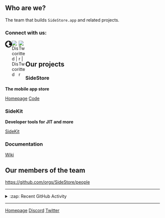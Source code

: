 <!-- 
Docs: How to use GitHub README and actions to auto-generate embedded content.
https://github.com/anuraghazra/github-readme-stats
https://www.youtube.com/watch?v=n6d4KHSKqGk
https://github.com/rahuldkjain/github-profile-readme-generator
 -->

## Who are we?

The team that builds `SideStore.app` and related projects.

### Connect with us:

<!--
[![Website](https://img.shields.io/website?label=sidestore.io&style=for-the-badge&url=https://sidestore.io)](https://sidestore.io)
[![Twitter Follow](https://img.shields.io/twitter/follow/sidestore_io?color=1DA1F2&logo=twitter&style=for-the-badge)](https://twitter.com/intent/follow?original_referer=https%3A%2F%2Fgithub.com%2Fsidestore&screen_name=sidestore)
[![GitHub Followers](https://img.shields.io/github/followers/sidestore?style=for-the-badge)]()
[![GitHub Sponsors](https://img.shields.io/github/sponsors/sidestore?style=for-the-badge
)]() 
-->

[<img align="left" alt="sidestore.io" width="22px" src="https://raw.githubusercontent.com/iconic/open-iconic/master/svg/globe.svg" />][website]
[<img align="left" alt="Discord | Discord" width="22px" src="https://cdn.jsdelivr.net/npm/simple-icons@v3/icons/discord.svg" />][discord]
[<img align="left" alt="Twitter | Twitter" width="22px" src="https://cdn.jsdelivr.net/npm/simple-icons@v3/icons/twitter.svg" />][twitter]

<br />
<br />

## Our projects

### SideStore

__The mobile app store__

[Homepage][website]
[Code][git.sidestore]

### SideKit

__Developer tools for JIT and more__

[SideKit][git.sidekit]

### Documentation

[Wiki][wiki]

## Our members of the team

https://github.com/orgs/SideStore/people

---

<details>
  <summary>:zap: Recent GitHub Activity</summary>

<!--START_SECTION:activity-->
1. 🗣 Commented on [#657](https://github.com/SideStore/SideStore/issues/657) in [SideStore/SideStore](https://github.com/SideStore/SideStore)
2. 🗣 Commented on [#657](https://github.com/SideStore/SideStore/issues/657) in [SideStore/SideStore](https://github.com/SideStore/SideStore)
3. 🗣 Commented on [#657](https://github.com/SideStore/SideStore/issues/657) in [SideStore/SideStore](https://github.com/SideStore/SideStore)
4. ❗️ Opened issue [#665](https://github.com/SideStore/SideStore/issues/665) in [SideStore/SideStore](https://github.com/SideStore/SideStore)
5. 🎉 Merged PR [#616](https://github.com/SideStore/SideStore/pull/616) in [SideStore/SideStore](https://github.com/SideStore/SideStore)
6. 🗣 Commented on [#616](https://github.com/SideStore/SideStore/issues/616) in [SideStore/SideStore](https://github.com/SideStore/SideStore)
7. ❗️ Closed issue [#20](https://github.com/SideStore/omnisette-server/issues/20) in [SideStore/omnisette-server](https://github.com/SideStore/omnisette-server)
8. ❗️ Opened issue [#20](https://github.com/SideStore/omnisette-server/issues/20) in [SideStore/omnisette-server](https://github.com/SideStore/omnisette-server)
9. ❗️ Closed issue [#19](https://github.com/SideStore/omnisette-server/issues/19) in [SideStore/omnisette-server](https://github.com/SideStore/omnisette-server)
10. ❗️ Opened issue [#19](https://github.com/SideStore/omnisette-server/issues/19) in [SideStore/omnisette-server](https://github.com/SideStore/omnisette-server)
11. ❗️ Closed issue [#18](https://github.com/SideStore/omnisette-server/issues/18) in [SideStore/omnisette-server](https://github.com/SideStore/omnisette-server)
12. ❗️ Opened issue [#18](https://github.com/SideStore/omnisette-server/issues/18) in [SideStore/omnisette-server](https://github.com/SideStore/omnisette-server)
13. 🗣 Commented on [#337](https://github.com/SideStore/SideStore/issues/337) in [SideStore/SideStore](https://github.com/SideStore/SideStore)
14. 🗣 Commented on [#47](https://github.com/SideStore/Community-Source/issues/47) in [SideStore/Community-Source](https://github.com/SideStore/Community-Source)
15. ❗️ Closed issue [#47](https://github.com/SideStore/Community-Source/issues/47) in [SideStore/Community-Source](https://github.com/SideStore/Community-Source)
16. 🗣 Commented on [#664](https://github.com/SideStore/SideStore/issues/664) in [SideStore/SideStore](https://github.com/SideStore/SideStore)
17. ❗️ Opened issue [#664](https://github.com/SideStore/SideStore/issues/664) in [SideStore/SideStore](https://github.com/SideStore/SideStore)
18. 🗣 Commented on [#47](https://github.com/SideStore/Community-Source/issues/47) in [SideStore/Community-Source](https://github.com/SideStore/Community-Source)
19. 🗣 Commented on [#11](https://github.com/SideStore/Community-Source/issues/11) in [SideStore/Community-Source](https://github.com/SideStore/Community-Source)
20. ❗️ Closed issue [#11](https://github.com/SideStore/Community-Source/issues/11) in [SideStore/Community-Source](https://github.com/SideStore/Community-Source)
<!--END_SECTION:activity-->

</details>

---

[Homepage][patreon] [Discord][discord] [Twitter][twitter]

<!--
- [Patreon][patreon]
- [OpenCollective][opencollective]
- [YouTube][youtube]
-->

[website]: https://sidestore.io
[wiki]: https://wiki.sidestore.io
[twitter]: https://twitter.com/sidestore_io
[discord]: https://discord.gg/sidestore-949183273383395328
[youtube]: https://youtube.com/TODO
[patreon]: https://www.patreon.com/SideStore
[opencollective]: https://opencollective.com/TODO
[git.sidestore]: https://github.com/SideStore/SideStore/
[git.sidekit]: https://github.com/SideStore/SideKit

